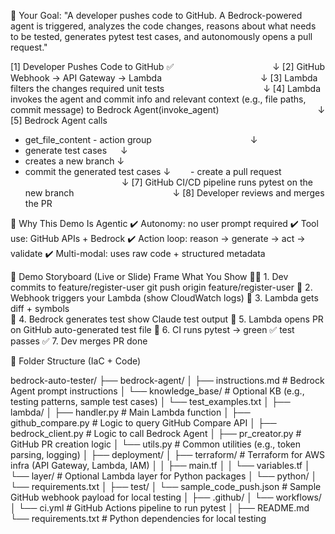 🎯 Your Goal:
"A developer pushes code to GitHub. A Bedrock-powered agent is triggered, analyzes the code changes, reasons about what needs to be tested, generates pytest test cases, and autonomously opens a pull request."


[1] Developer Pushes Code to GitHub ✅
           ↓
[2] GitHub Webhook → API Gateway → Lambda 
           ↓
[3] Lambda filters the changes required unit tests
           ↓
[4] Lambda invokes the agent and commit info and relevant context (e.g., file paths, commit message) to Bedrock Agent(invoke_agent)
           ↓
[5] Bedrock Agent calls 
  - get_file_content - action group
           ↓
  - generate test cases
           ↓
  - creates a new branch
           ↓
  - commit the generated test cases
           ↓
  - create a pull request
           ↓
[7] GitHub CI/CD pipeline runs pytest on the new branch
           ↓
[8] Developer reviews and merges the PR



🧠 Why This Demo Is Agentic
✔️ Autonomy: no user prompt required
✔️ Tool use: GitHub APIs + Bedrock
✔️ Action loop: reason → generate → act → validate
✔️ Multi-modal: uses raw code + structured metadata


🎥 Demo Storyboard (Live or Slide)
Frame	                                       What You Show
👨‍💻 1. Dev commits to feature/register-user	git push origin feature/register-user
🔁 2. Webhook triggers your Lambda	         (show CloudWatch logs)
🧠 3. Lambda gets diff + symbols	         
🧠 4. Bedrock generates test	             show Claude test output
🧾 5. Lambda opens PR on GitHub	             auto-generated test file
🧪 6. CI runs pytest → green ✅	            test passes
✅ 7. Dev merges PR	                        done



🧱 Folder Structure (IaC + Code)

bedrock-auto-tester/
├── bedrock-agent/
│   ├── instructions.md               # Bedrock Agent prompt instructions
│   └── knowledge_base/               # Optional KB (e.g., testing patterns, sample test cases)
│       └── test_examples.txt
│
├── lambda/
│   ├── handler.py                    # Main Lambda function
│   ├── github_compare.py            # Logic to query GitHub Compare API
│   ├── bedrock_client.py            # Logic to call Bedrock Agent
│   ├── pr_creator.py                # GitHub PR creation logic
│   └── utils.py                     # Common utilities (e.g., token parsing, logging)
│
├── deployment/
│   ├── terraform/                    # Terraform for AWS infra (API Gateway, Lambda, IAM)
│   │   ├── main.tf
│   │   └── variables.tf
│   └── layer/                        # Optional Lambda layer for Python packages
│       └── python/
│           └── requirements.txt
│
├── test/
│   └── sample_code_push.json        # Sample GitHub webhook payload for local testing
│
├── .github/
│   └── workflows/
│       └── ci.yml                   # GitHub Actions pipeline to run pytest
│
├── README.md
└── requirements.txt                 # Python dependencies for local testing

